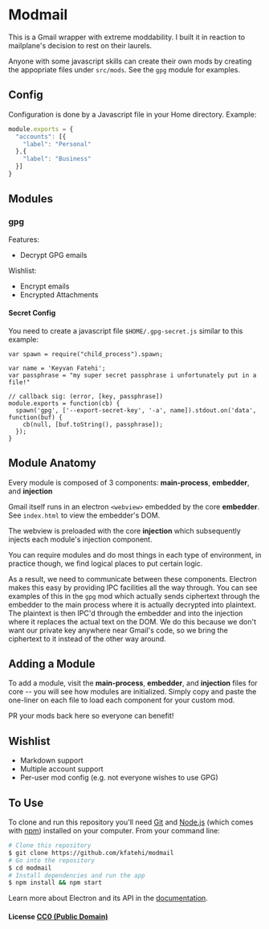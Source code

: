 # Modmail

This is a Gmail wrapper with extreme moddability. I built it in reaction to mailplane's decision to rest on their laurels.

Anyone with some javascript skills can create their own mods by creating the appopriate files under `src/mods`. See the `gpg` module for examples.

## Config

Configuration is done by a Javascript file in your Home directory. Example:

```js
module.exports = {
  "accounts": [{
    "label": "Personal"
  },{
    "label": "Business"
  }]
}
```

## Modules

### gpg

Features:
* Decrypt GPG emails

Wishlist:
* Encrypt emails
* Encrypted Attachments

#### Secret Config

You need to create a javascript file `$HOME/.gpg-secret.js` similar to this example:

    var spawn = require("child_process").spawn;

    var name = 'Keyvan Fatehi';
    var passphrase = "my super secret passphrase i unfortunately put in a file!"

    // callback sig: (error, [key, passphrase])
    module.exports = function(cb) {
      spawn('gpg', ['--export-secret-key', '-a', name]).stdout.on('data', function(buf) {
        cb(null, [buf.toString(), passphrase]);
      });
    }

## Module Anatomy

Every module is composed of 3 components: **main-process**, **embedder**, and **injection**

Gmail itself runs in an electron `<webview>` embedded by the core **embedder**. See `index.html` to view the embedder's DOM.

The webview is preloaded with the core **injection** which subsequently injects each module's injection component.

You can require modules and do most things in each type of environment, in practice though, we find logical places to put certain logic.

As a result, we need to communicate between these components. Electron makes this easy by providing IPC facilities all the way through. You can see examples of this in the `gpg` mod which actually sends ciphertext through the embedder to the main process where it is actually decrypted into plaintext. The plaintext is then IPC'd through the embedder and into the injection where it replaces the actual text on the DOM. We do this because we don't want our private key anywhere near Gmail's code, so we bring the ciphertext to it instead of the other way around.

## Adding a Module

To add a module, visit the **main-process**, **embedder**, and **injection** files for core -- you will see how modules are initialized. Simply copy and paste the one-liner on each file to load each component for your custom mod.

PR your mods back here so everyone can benefit!

## Wishlist

* Markdown support
* Multiple account support
* Per-user mod config (e.g. not everyone wishes to use GPG)

## To Use

To clone and run this repository you'll need [Git](https://git-scm.com) and [Node.js](https://nodejs.org/en/download/) (which comes with [npm](http://npmjs.com)) installed on your computer. From your command line:

```bash
# Clone this repository
$ git clone https://github.com/kfatehi/modmail
# Go into the repository
$ cd modmail
# Install dependencies and run the app
$ npm install && npm start
```

Learn more about Electron and its API in the [documentation](http://electron.atom.io/docs/latest).

#### License [CC0 (Public Domain)](LICENSE.md)

